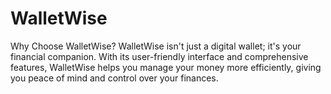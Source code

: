 # WalletWise

Why Choose WalletWise?
WalletWise isn't just a digital wallet; it's your financial companion. With its user-friendly interface and comprehensive features, WalletWise helps you manage your money more efficiently, giving you peace of mind and control over your finances.
